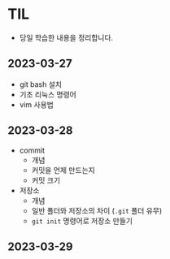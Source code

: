 # TIL
- 당일 학습한 내용을 정리합니다.

## 2023-03-27
- git bash 설치
- 기초 리눅스 명령어
- vim 사용법

## 2023-03-28
- commit
    - 개념
    - 커밋을 언제 만드는지
    - 커밋 크기
- 저장소
    - 개념
    - 일반 폴더와 저장소의 차이 (`.git` 폴더 유무)
    - `git init` 명령어로 저장소 만들기
## 2023-03-29